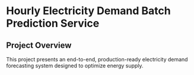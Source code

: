# Hourly Electricity Demand Batch Prediction Service

## Project Overview  
This project presents an end-to-end, production-ready electricity demand forecasting system designed to optimize energy supply.